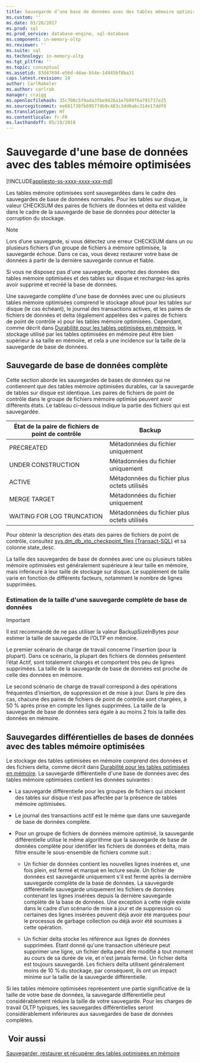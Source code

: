 ```yaml
---
title: Sauvegarde d’une base de données avec des tables mémoire optimisées | Microsoft Docs
ms.custom: ''
ms.date: 03/20/2017
ms.prod: sql
ms.prod_service: database-engine, sql-database
ms.component: in-memory-oltp
ms.reviewer: ''
ms.suite: sql
ms.technology: in-memory-oltp
ms.tgt_pltfrm: ''
ms.topic: conceptual
ms.assetid: 83d47694-e56d-4dae-b54e-14945bf8ba31
caps.latest.revision: 18
author: CarlRabeler
ms.author: carlrab
manager: craigg
ms.openlocfilehash: 35c700c5f9ada3fbe9426a1e7b99f6a791737e25
ms.sourcegitcommit: ee661730fb695774b9c483c3dd0a6c314e17ddf8
ms.translationtype: HT
ms.contentlocale: fr-FR
ms.lasthandoff: 05/19/2018
---
```

# <a name="backing-up-a-database-with-memory-optimized-tables"></a>Sauvegarde d'une base de données avec des tables mémoire optimisées
[!INCLUDE[appliesto-ss-xxxx-xxxx-xxx-md](../../includes/appliesto-ss-xxxx-xxxx-xxx-md.md)]

  Les tables mémoire optimisées sont sauvegardées dans le cadre des sauvegardes de base de données normales. Pour les tables sur disque, la valeur CHECKSUM des paires de fichiers de données et delta est validée dans le cadre de la sauvegarde de base de données pour détecter la corruption du stockage.  
  
> [!NOTE]  
>  Lors d’une sauvegarde, si vous détectez une erreur CHECKSUM dans un ou plusieurs fichiers d’un groupe de fichiers à mémoire optimisée, la sauvegarde échoue. Dans ce cas, vous devez restaurer votre base de données à partir de la dernière sauvegarde connue et fiable.  
>   
>  Si vous ne disposez pas d'une sauvegarde, exportez des données des tables mémoire optimisées et des tables sur disque et rechargez-les après avoir supprimé et recréé la base de données.  
  
 Une sauvegarde complète d'une base de données avec une ou plusieurs tables mémoire optimisées comprend le stockage alloué pour les tables sur disque (le cas échéant), le journal des transactions actives, et les paires de fichiers de données et delta (également appelées des « paires de fichiers de point de contrôle ») pour les tables mémoire optimisées. Cependant, comme décrit dans [Durabilité pour les tables optimisées en mémoire](../../relational-databases/in-memory-oltp/durability-for-memory-optimized-tables.md), le stockage utilisé par les tables optimisées en mémoire peut être bien supérieur à sa taille en mémoire, et cela a une incidence sur la taille de la sauvegarde de base de données.  
  
## <a name="full-database-backup"></a>Sauvegarde de base de données complète  
 Cette section aborde les sauvegardes de bases de données qui ne contiennent que des tables mémoire optimisées durables, car la sauvegarde de tables sur disque est identique. Les paires de fichiers de point de contrôle dans le groupe de fichiers mémoire optimisé peuvent avoir différents états. Le tableau ci-dessous indique la partie des fichiers qui est sauvegardée.  
  
|État de la paire de fichiers de point de contrôle|Backup|  
|--------------------------------|------------|  
|PRECREATED|Métadonnées du fichier uniquement|  
|UNDER CONSTRUCTION|Métadonnées du fichier uniquement|  
|ACTIVE|Métadonnées du fichier plus octets utilisés|  
|MERGE TARGET|Métadonnées du fichier uniquement|  
|WAITING FOR LOG TRUNCATION|Métadonnées du fichier plus octets utilisés|  
  
 Pour obtenir la description des états des paires de fichiers de point de contrôle, consultez [sys.dm_db_xtp_checkpoint_files &#40;Transact-SQL&#41;](../../relational-databases/system-dynamic-management-views/sys-dm-db-xtp-checkpoint-files-transact-sql.md) et sa colonne state_desc.  
  
 La taille des sauvegardes de base de données avec une ou plusieurs tables mémoire optimisées est généralement supérieure à leur taille en mémoire, mais inférieure à leur taille de stockage sur disque. Le supplément de taille varie en fonction de différents facteurs, notamment le nombre de lignes supprimées.  
  
### <a name="estimating-size-of-full-database-backup"></a>Estimation de la taille d'une sauvegarde complète de base de données  
  
> [!IMPORTANT]  
>  Il est recommandé de ne pas utiliser la valeur BackupSizeInBytes pour estimer la taille de sauvegarde de l’OLTP en mémoire.  
  
 Le premier scénario de charge de travail concerne l'insertion (pour la plupart). Dans ce scénario, la plupart des fichiers de données présentent l’état Actif, sont totalement chargés et comportent très peu de lignes supprimées. La taille de la sauvegarde de base de données est proche de celle des données en mémoire.  
  
 Le second scénario de charge de travail correspond à des opérations fréquentes d’insertion, de suppression et de mise à jour. Dans le pire des cas, chacune des paires de fichiers de point de contrôle sont chargées, à 50 % après prise en compte les lignes supprimées. La taille de la sauvegarde de base de données sera égale à au moins 2 fois la taille des données en mémoire.  
  
## <a name="differential-backups-of-databases-with-memory-optimized-tables"></a>Sauvegardes différentielles de bases de données avec des tables mémoire optimisées  
 Le stockage des tables optimisées en mémoire comprend des données et des fichiers delta, comme décrit dans [Durabilité pour les tables optimisées en mémoire](../../relational-databases/in-memory-oltp/durability-for-memory-optimized-tables.md). La sauvegarde différentielle d'une base de données avec des tables mémoire optimisées contient les données suivantes :  
  
-   La sauvegarde différentielle pour les groupes de fichiers qui stockent des tables sur disque n'est pas affectée par la présence de tables mémoire optimisées.  
  
-   Le journal des transactions actif est le même que dans une sauvegarde de base de données complète.  
  
-   Pour un groupe de fichiers de données mémoire optimisé, la sauvegarde différentielle utilise le même algorithme que la sauvegarde de base de données complète pour identifier les fichiers de données et delta, mais filtre ensuite le sous-ensemble de fichiers comme suit :  
  
    -   Un fichier de données contient les nouvelles lignes insérées et, une fois plein, est fermé et marqué en lecture seule. Un fichier de données est sauvegardé uniquement s'il est fermé après la dernière sauvegarde complète de la base de données. La sauvegarde différentielle sauvegarde uniquement les fichiers de données contenant les lignes insérées depuis la dernière sauvegarde complète de la base de données. Une exception à cette règle existe dans le cadre d’un scénario de mise à jour et de suppression où certaines des lignes insérées peuvent déjà avoir été marquées pour le processus de garbage collection ou déjà avoir été soumises à cette opération.  
  
    -   Un fichier delta stocke les référence aux lignes de données supprimées. Étant donné qu'une transaction ultérieure peut supprimer une ligne, un fichier delta peut être modifié à tout moment au cours de sa durée de vie, et n'est jamais fermé. Un fichier delta est toujours sauvegardé. Les fichiers delta utilisent généralement moins de 10 % du stockage, par conséquent, ils ont un impact minime sur la taille de la sauvegarde différentielle.  
  
 Si les tables mémoire optimisées représentent une partie significative de la taille de votre base de données, la sauvegarde différentielle peut considérablement réduire la taille de votre sauvegarde. Pour les charges de travail OLTP typiques, les sauvegardes différentielles seront considérablement inférieures aux sauvegardes de base de données complètes.  
  
## <a name="see-also"></a> Voir aussi  
 [Sauvegarder, restaurer et récupérer des tables optimisées en mémoire](http://msdn.microsoft.com/library/3f083347-0fbb-4b19-a6fb-1818d545e281)  
  
  
